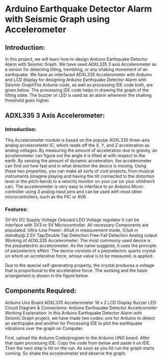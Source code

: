 # Arduino Earthquake Detector Alarm with Seismic Graph using Accelerometer

## Introduction:
In this project, we will learn how to design Arduino Earthquake Detector Alarm with Seismic Graph. We have used ADXL335 3 axis Accelerometer as a sensor for detecting tilting, trembling, or any shaking movement of an earthquake. We have an interfaced ADXL335 Accelerometer with Arduino and LCD display for designing Arduino Earthquake Detector Alarm with Seismic GraphThe Arduino code, as well as processing IDE code both, are given below. The processing IDE code helps in drawing the graph of the tilting state. The buzzer or LED is used as an alarm whenever the shaking threshold goes higher.

## ADXL335 3 Axis Accelerometer:
### Introduction:

This Accelerometer module is based on the popular ADXL335 three-axis analog accelerometer IC, which reads off the X, Y, and Z acceleration as analog voltages. By measuring the amount of acceleration due to gravity, an accelerometer can figure out the angle it is tilted at with respect to the earth. By sensing the amount of dynamic acceleration, the accelerometer can find out how fast and in what direction the device is moving. Using these two properties, you can make all sorts of cool projects, from musical instruments (imagine playing and having the tilt connected to the distortion level or the pitch-bend) to a velocity monitor on your car (or your children’s car). The accelerometer is very easy to interface to an Arduino Micro-controller using 3 analog input pins and can be used with most other microcontrollers, such as the PIC or AVR.

### Features:
3V-6V DC Supply Voltage
Onboard LDO Voltage regulator
It can be interface with 3V3 or 5V Microcontroller.
All necessary Components are populated.
Ultra-Low Power: 40uA in measurement mode, 0.1uA in standby@ 2.5V
Tap/Double Tap Detection
Free-Fall Detection
Analog output
Working of ADXL335 Accelerometer:
The most commonly used device is the piezoelectric accelerometer. As the name suggests, it uses the principle of piezoelectric effect. The device consists of a piezoelectric quartz crystal on which an accelerative force, whose value is to be measured, is applied.


Due to the special self-generating property, the crystal produces a voltage that is proportional to the accelerative force. The working and the basic arrangement is shown in the figure below.

## Components Required:
Arduino Uno Board
ADXL335 Accelerometer
16 x 2 LCD Display
Buzzer
LED
Circuit Diagram & Connections:
Arduino Earthquake Detector Accelerometer
Working Explanation:
In this Arduino Earthquake Detector Alarm with Seismic Graph project, we have made two codes: one for Arduino to detect an earthquake and another for Processing IDE to plot the earthquake vibrations over the graph on Computer.

First, upload the Arduino Code/program to the Arduino UNO board. After that open processing IDE. Copy the code from below and paste it on IDE. Then the next step is hit on the run. As soon as you hit run the graph starts running. So shake the accelerometer and observe the graph.
